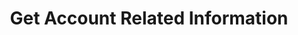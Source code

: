 ---
title: Get Account Related Information
position_number: 1
type: get
description: /user/v1/account/info
left_code_blocks:
    -
        code_block: "public void getMarketConfig() {\r\n\tString text = HttpUtil.get(URL + \"/data/api/user/v1/getMarketConfig\");\r\n\tSystem.out.println(text);\r\n}"
        title: Java
        language: java
right_code_blocks:
    - code_block: |-
        {
          "error": {
            "code": "",
            "msg": ""
          },
          "msgInfo": "",
          "result": {
            "accountId": 0, //Account ID
            "allowOpenPosition": false, //Is it possible to open position
            "allowTrade": false, //Is it possible to trade
            "allowTransfer": false, //Is it possible to transfer
            "openTime": "", //Opening time
            "state": 0, //User status
            "userId": 0 //User ID
          },
          "returnCode": 0
        }
      title: Response
      language: json
---
